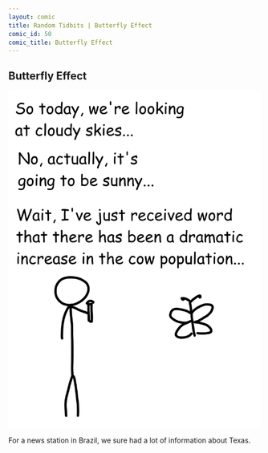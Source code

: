 ```yaml
---
layout: comic
title: Random Tidbits | Butterfly Effect
comic_id: 50
comic_title: Butterfly Effect
---
```


## Butterfly Effect

<img id="img50" src="/assets/images/50.png">

For a news station in Brazil, we sure had a lot of information about Texas.
